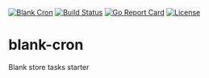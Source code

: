 [![Blank Cron](https://img.shields.io/badge/blank-cron-orange.svg)](https://github.com/getblank/blank-cron)
[![Build Status](https://travis-ci.org/getblank/blank-cron.svg?branch=master)](https://travis-ci.org/getblank/blank-cron)
[![Go Report Card](https://goreportcard.com/badge/github.com/getblank/blank-cron)](https://goreportcard.com/report/github.com/getblank/blank-cron)
[![License](https://img.shields.io/badge/license-GPL%20v3-blue.svg)](https://github.com/getblank/blank-cron/blob/master/LICENSE)

# blank-cron
Blank store tasks starter
